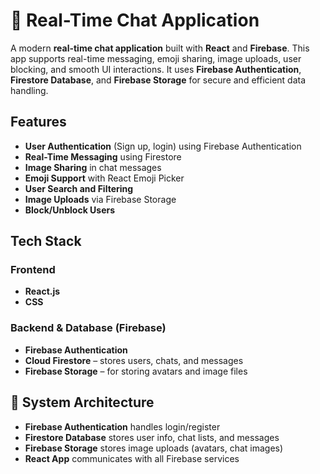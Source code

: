 # 💬 Real-Time Chat Application

A modern **real-time chat application** built with **React** and **Firebase**. This app supports real-time messaging, emoji sharing, image uploads, user blocking, and smooth UI interactions. It uses **Firebase Authentication**, **Firestore Database**, and **Firebase Storage** for secure and efficient data handling.



##  Features

- **User Authentication** (Sign up, login) using Firebase Authentication  
- **Real-Time Messaging** using Firestore  
- **Image Sharing** in chat messages  
- **Emoji Support** with React Emoji Picker  
- **User Search and Filtering**  
- **Image Uploads** via Firebase Storage   
- **Block/Unblock Users**
  

##  Tech Stack

###  Frontend
- **React.js**
- **CSS**

### Backend & Database (Firebase)
- **Firebase Authentication**  
- **Cloud Firestore** – stores users, chats, and messages  
- **Firebase Storage** – for storing avatars and image files


## 🔗 System Architecture

- **Firebase Authentication** handles login/register
- **Firestore Database** stores user info, chat lists, and messages
- **Firebase Storage** stores image uploads (avatars, chat images)
- **React App** communicates with all Firebase services





